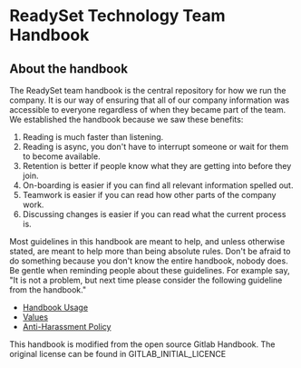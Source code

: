 # ReadySet Technology Team Handbook

## About the handbook

The ReadySet team handbook is the central repository for how we run the company. It is our way of ensuring that all of our company information was accessible to everyone regardless of when they became part of the team. We established the handbook because we saw these benefits:

1. Reading is much faster than listening.
1. Reading is async, you don't have to interrupt someone or wait for them to become available.
1. Retention is better if people know what they are getting into before they join.
1. On-boarding is easier if you can find all relevant information spelled out.
1. Teamwork is easier if you can read how other parts of the company work.
1. Discussing changes is easier if you can read what the current process is.

Most guidelines in this handbook are meant to help, and unless otherwise stated, are meant to help more than being absolute rules. Don't be afraid to do something because you don't know the entire handbook, nobody does. Be gentle when reminding people about these guidelines. For example say, "It is not a problem, but next time please consider the following guideline from the handbook."

* [Handbook Usage](/handbook/handbook-usage/index.html.md)
* [Values](/handbook/values/index.html.md)
* [Anti-Harassment Policy](/handbook/anti-harassment/index.html.md)

This handbook is modified from the open source Gitlab Handbook. The original license can be found in GITLAB_INITIAL_LICENCE
